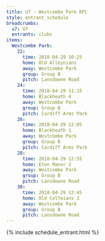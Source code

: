 ```yaml
---
title: U7 - Westcombe Park RFC
style: entrant_schedule
breadcrumbs:
  u7: U7
  entrants: clubs
items:
  Westcombe Park:
    22:
      time: 2018-04-29 10:25
      home: Old Alleynians
      away: Westcombe Park
      group: Group B
      pitch: Lansdowne Road
    24:
      time: 2018-04-29 11:15
      home: Blackheath 4
      away: Westcombe Park
      group: Group B
      pitch: Cardiff Arms Park
    26:
      time: 2018-04-29 12:05
      home: Blackheath 1
      away: Westcombe Park
      group: Group B
      pitch: Cardiff Arms Park
    28:
      time: 2018-04-29 12:55
      home: Eton Manor 2
      away: Westcombe Park
      group: Group B
      pitch: Lansdowne Road
    30:
      time: 2018-04-29 13:45
      home: Old Colfeians 3
      away: Westcombe Park
      group: Group B
      pitch: Lansdowne Road
---
```


{% include schedule_entrant.html %}
